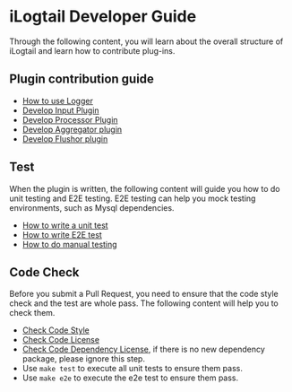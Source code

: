 # iLogtail Developer Guide
Through the following content, you will learn about the overall structure of iLogtail and learn how to contribute plug-ins.

## Plugin contribution guide
- [How to use Logger](How-to-use-logger.md)
- [Develop Input Plugin](How-to-write-input-plugins.md)
- [Develop Processor Plugin](How-to-write-processor-plugins.md)
- [Develop Aggregator plugin](How-to-write-aggregator-plugins.md)
- [Develop Flushor plugin](How-to-write-flusher-plugins.md)

## Test
When the plugin is written, the following content will guide you how to do unit testing and E2E testing. E2E testing can help you mock testing environments, such as Mysql dependencies.
- [How to write a unit test](How-to-write-unit-test.md)
- [How to write E2E test](../../../test/README.md)
- [How to do manual testing](How-to-do-manual-test.md)

## Code Check
Before you submit a Pull Request, you need to ensure that the code style check and the test are whole pass. The following content will help you to check them.
- [Check Code Style](How-to-chek-codestyle.md)
- [Check Code License](How-to-check-license.md)
- [Check Code Dependency License](How-to-chek-dependency-license.md), if there is no new dependency package, please ignore this step.
- Use `make test` to execute all unit tests to ensure them pass.
- Use `make e2e` to execute the e2e test to ensure them pass.